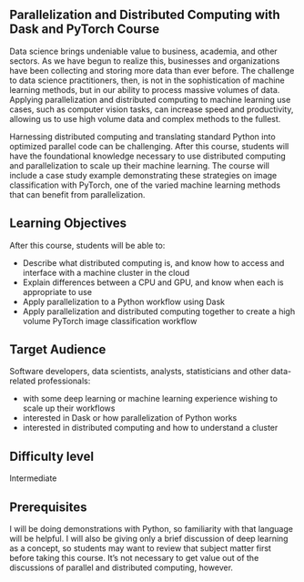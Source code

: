 ## Parallelization and Distributed Computing with Dask and PyTorch Course

Data science brings undeniable value to business, academia, and other sectors. As we have begun to realize this, businesses and organizations have been collecting and storing more data than ever before. The challenge to data science practitioners, then, is not in the sophistication of machine learning methods, but in our ability to process massive volumes of data. Applying parallelization and distributed computing to machine learning use cases, such as computer vision tasks, can increase speed and productivity, allowing us to use high volume data and complex methods to the fullest.

Harnessing distributed computing and translating standard Python into optimized parallel code can be challenging. After this course, students will have the foundational knowledge necessary to use distributed computing and parallelization to scale up their machine learning. The course will include a case study example demonstrating these strategies on image classification with PyTorch, one of the varied machine learning methods that can benefit from parallelization.


## Learning Objectives

After this course, students will be able to:

* Describe what distributed computing is, and know how to access and interface with a machine cluster in the cloud
* Explain differences between a CPU and GPU, and know when each is appropriate to use
* Apply parallelization to a Python workflow using Dask
* Apply parallelization and distributed computing together to create a high volume PyTorch image classification workflow


## Target Audience

Software developers, data scientists, analysts, statisticians and other data-related professionals: 

* with some deep learning or machine learning experience wishing to scale up their workflows
* interested in Dask or how parallelization of Python works
* interested in distributed computing and how to understand a cluster

## Difficulty level

Intermediate

## Prerequisites

I will be doing demonstrations with Python, so familiarity with that language will be helpful. I will also be giving only a brief discussion of deep learning as a concept, so students may want to review that subject matter first before taking this course. It’s not necessary to get value out of the discussions of parallel and distributed computing, however.
